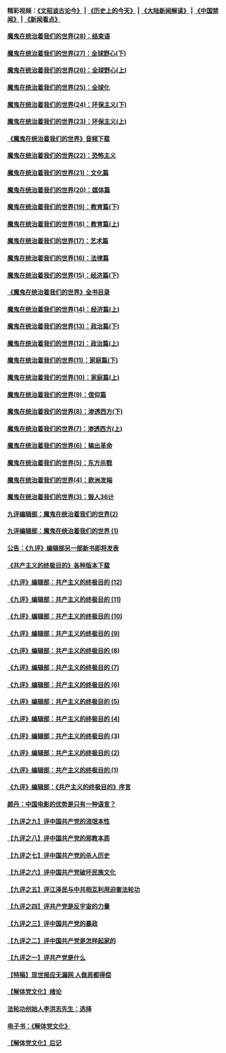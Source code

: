 #### 精彩视频：[《文昭谈古论今》](http://45.76.195.252/wenzhao) | [《历史上的今天》](http://45.76.195.252/today-in-history) | [《大陆新闻解读》](http://45.76.195.252/ntdtv-comedy) | [《中国禁闻》](http://45.76.195.252/ntdtv-news) | [《新闻看点》](http://45.76.195.252/news-insight) 

 #### [魔鬼在统治着我们的世界(28)：结束语](../pages/nsc422/n10936246.md?t=02120931) 

#### [魔鬼在统治着我们的世界(27)：全球野心(下)](../pages/nsc422/n10928319.md?t=02120931) 

#### [魔鬼在统治着我们的世界(26)：全球野心(上)](../pages/nsc422/n10900318.md?t=02120931) 

#### [魔鬼在统治着我们的世界(25)：全球化](../pages/nsc422/n10788205.md?t=02120931) 

#### [魔鬼在统治着我们的世界(24)：环保主义(下)](../pages/nsc422/n10695307.md?t=02120931) 

#### [魔鬼在统治着我们的世界(23)：环保主义(上)](../pages/nsc422/n10688613.md?t=02120931) 

#### [《魔鬼在统治着我们的世界》音频下载](../pages/nsc422/n10635553.md?t=02120931) 

#### [魔鬼在统治着我们的世界(22)：恐怖主义](../pages/nsc422/n10614727.md?t=02120931) 

#### [魔鬼在统治着我们的世界(21)：文化篇](../pages/nsc422/n10597706.md?t=02120931) 

#### [魔鬼在统治着我们的世界(20)：媒体篇](../pages/nsc422/n10586579.md?t=02120931) 

#### [魔鬼在统治着我们的世界(19)：教育篇(下)](../pages/nsc422/n10564808.md?t=02120931) 

#### [魔鬼在统治着我们的世界(18)：教育篇(上)](../pages/nsc422/n10526970.md?t=02120931) 

#### [魔鬼在统治着我们的世界(17)：艺术篇](../pages/nsc422/n10499093.md?t=02120931) 

#### [魔鬼在统治着我们的世界(16)：法律篇](../pages/nsc422/n10485969.md?t=02120931) 

#### [魔鬼在统治着我们的世界(15)：经济篇(下)](../pages/nsc422/n10469975.md?t=02120931) 

#### [《魔鬼在统治着我们的世界》全书目录](../pages/nsc422/n10464261.md?t=02120931) 

#### [魔鬼在统治着我们的世界(14)：经济篇(上)](../pages/nsc422/n10457370.md?t=02120931) 

#### [魔鬼在统治着我们的世界(13)：政治篇(下)](../pages/nsc422/n10448270.md?t=02120931) 

#### [魔鬼在统治着我们的世界(12)：政治篇(上)](../pages/nsc422/n10444576.md?t=02120931) 

#### [魔鬼在统治着我们的世界(11)：家庭篇(下)](../pages/nsc422/n10440961.md?t=02120931) 

#### [魔鬼在统治着我们的世界(10)：家庭篇(上)](../pages/nsc422/n10435448.md?t=02120931) 

#### [魔鬼在统治着我们的世界(9)：信仰篇](../pages/nsc422/n10432159.md?t=02120931) 

#### [魔鬼在统治着我们的世界(8)：渗透西方(下)](../pages/nsc422/n10429603.md?t=02120931) 

#### [魔鬼在统治着我们的世界(7)：渗透西方(上)](../pages/nsc422/n10426013.md?t=02120931) 

#### [魔鬼在统治着我们的世界(6)：输出革命](../pages/nsc422/n10421536.md?t=02120931) 

#### [魔鬼在统治着我们的世界(5)：东方杀戮](../pages/nsc422/n10417707.md?t=02120931) 

#### [魔鬼在统治着我们的世界(4)：欧洲发端](../pages/nsc422/n10414890.md?t=02120931) 

#### [魔鬼在统治着我们的世界(3)：毁人36计](../pages/nsc422/n10411583.md?t=02120931) 

#### [九评编辑部：魔鬼在统治着我们的世界(2)](../pages/nsc422/n10410036.md?t=02120931) 

#### [九评编辑部：魔鬼在统治着我们的世界 (1)](../pages/nsc422/n10406825.md?t=02120931) 

#### [公告：《九评》编辑部另一部新书即将发表](../pages/nsc422/n10405104.md?t=02120931) 

#### [《共产主义的终极目的》各种版本下载](../pages/nsc422/n10022138.md?t=02120931) 

#### [《九评》编辑部：共产主义的终极目的 (12)](../pages/nsc422/n9933272.md?t=02120931) 

#### [《九评》编辑部：共产主义的终极目的 (11)](../pages/nsc422/n9924973.md?t=02120931) 

#### [《九评》编辑部：共产主义的终极目的 (10)](../pages/nsc422/n9920883.md?t=02120931) 

#### [《九评》编辑部：共产主义的终极目的 (9)](../pages/nsc422/n9916363.md?t=02120931) 

#### [《九评》编辑部：共产主义的终极目的 (8)](../pages/nsc422/n9912488.md?t=02120931) 

#### [《九评》编辑部：共产主义的终极目的 (7)](../pages/nsc422/n9901176.md?t=02120931) 

#### [《九评》编辑部：共产主义的终极目的 (6)](../pages/nsc422/n9899359.md?t=02120931) 

#### [《九评》编辑部：共产主义的终极目的 (5)](../pages/nsc422/n9893174.md?t=02120931) 

#### [《九评》编辑部：共产主义的终极目的 (4)](../pages/nsc422/n9891246.md?t=02120931) 

#### [《九评》编辑部：共产主义的终极目的 (3)](../pages/nsc422/n9879879.md?t=02120931) 

#### [《九评》编辑部：共产主义的终极目的 (2)](../pages/nsc422/n9876205.md?t=02120931) 

#### [《九评》编辑部：共产主义的终极目的 (1)](../pages/nsc422/n9865857.md?t=02120931) 

#### [《九评》编辑部：《共产主义的终极目的》序言](../pages/nsc422/n9862666.md?t=02120931) 

#### [颜丹：中国电影的优势是只有一种语言？](../pages/nsc422/n9583062.md?t=02120931) 

#### [【九评之九】评中国共产党的流氓本性](../pages/nsc422/n737542.md?t=02120931) 

#### [【九评之八】评中国共产党的邪教本质](../pages/nsc422/n735942.md?t=02120931) 

#### [【九评之七】评中国共产党的杀人历史](../pages/nsc422/n733806.md?t=02120931) 

#### [【九评之六】评中国共产党破坏民族文化](../pages/nsc422/n731667.md?t=02120931) 

#### [【九评之五】评江泽民与中共相互利用迫害法轮功](../pages/nsc422/n730058.md?t=02120931) 

#### [【九评之四】评共产党是反宇宙的力量](../pages/nsc422/n727814.md?t=02120931) 

#### [【九评之三】评中国共产党的暴政](../pages/nsc422/n725597.md?t=02120931) 

#### [【九评之二】评中国共产党是怎样起家的](../pages/nsc422/n723946.md?t=02120931) 

#### [【九评之一】评共产党是什么](../pages/nsc422/n722529.md?t=02120931) 

#### [【特稿】现世报应无漏网 人做恶都得偿](../pages/nsc422/n4215167.md?t=02120931) 

#### [【解体党文化】绪论](../pages/nsc422/n1449356.md?t=02120931) 

#### [法轮功创始人李洪志先生：选择](../pages/nsc422/n3580738.md?t=02120931) 

#### [电子书：《解体党文化》](../pages/nsc422/n1573484.md?t=02120931) 

#### [【解体党文化】后记](../pages/nsc422/n1531999.md?t=02120931) 

